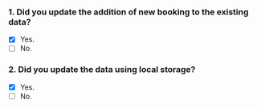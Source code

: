 ### 1. Did you update the addition of new booking to the existing data?

- [x] Yes.
- [ ] No.

### 2. Did you update the data using local storage?

- [x] Yes.
- [ ] No.
